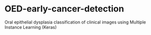 # OED-early-cancer-detection
Oral epithelial dysplasia classification of clinical images using Multiple Instance Learning (Keras)


